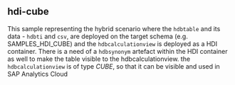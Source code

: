 ## hdi-cube

This sample representing the hybrid scenario where the `hdbtable` and its data - `hdbti` and `csv`, are deployed on the target schema 
(e.g. SAMPLES_HDI_CUBE) and the `hdbcalculationview` is deployed as a HDI container. 
There is a need of a `hdbsynonym` artefact within the HDI container as well to make the table visible to the hdbcalculationview.
the `hdbcalculationview` is of type *CUBE*, so that it can be visible and used in SAP Analytics Cloud
